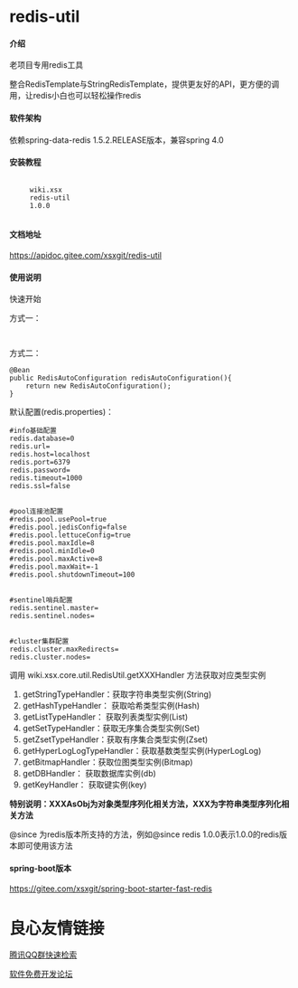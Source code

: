 # redis-util

#### 介绍
老项目专用redis工具

整合RedisTemplate与StringRedisTemplate，提供更友好的API，更方便的调用，让redis小白也可以轻松操作redis

#### 软件架构
依赖spring-data-redis 1.5.2.RELEASE版本，兼容spring 4.0

#### 安装教程

```
 
     wiki.xsx 
     redis-util 
     1.0.0 
 
```

#### 文档地址
https://apidoc.gitee.com/xsxgit/redis-util

#### 使用说明
快速开始

方式一：
```
 
```

方式二：
```
@Bean
public RedisAutoConfiguration redisAutoConfiguration(){
    return new RedisAutoConfiguration();
}
```

默认配置(redis.properties)：
```
#info基础配置
redis.database=0
redis.url=
redis.host=localhost
redis.port=6379
redis.password=
redis.timeout=1000
redis.ssl=false


#pool连接池配置
#redis.pool.usePool=true
#redis.pool.jedisConfig=false
#redis.pool.lettuceConfig=true
#redis.pool.maxIdle=8
#redis.pool.minIdle=0
#redis.pool.maxActive=8
#redis.pool.maxWait=-1
#redis.pool.shutdownTimeout=100


#sentinel哨兵配置
redis.sentinel.master=
redis.sentinel.nodes=


#cluster集群配置
redis.cluster.maxRedirects=
redis.cluster.nodes=
```


调用 wiki.xsx.core.util.RedisUtil.getXXXHandler 方法获取对应类型实例

1.  getStringTypeHandler：获取字符串类型实例(String)
2.  getHashTypeHandler： 获取哈希类型实例(Hash)
3.  getListTypeHandler： 获取列表类型实例(List)
4.  getSetTypeHandler：获取无序集合类型实例(Set)
5.  getZsetTypeHandler：获取有序集合类型实例(Zset)
6.  getHyperLogLogTypeHandler：获取基数类型实例(HyperLogLog)
7.  getBitmapHandler：获取位图类型实例(Bitmap)
8.  getDBHandler： 获取数据库实例(db)
9. getKeyHandler： 获取键实例(key)


**特别说明：XXXAsObj为对象类型序列化相关方法，XXX为字符串类型序列化相关方法**

@since 为redis版本所支持的方法，例如@since redis 1.0.0表示1.0.0的redis版本即可使用该方法

#### spring-boot版本
https://gitee.com/xsxgit/spring-boot-starter-fast-redis

 # 良心友情链接

[腾讯QQ群快速检索](http://u.720life.cn/s/8cf73f7c)

[软件免费开发论坛](http://u.720life.cn/s/bbb01dc0)
